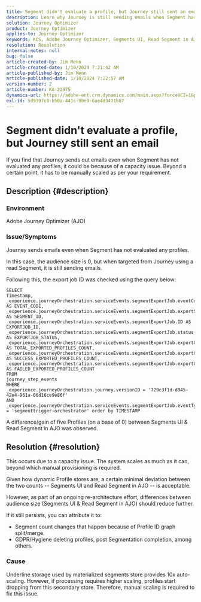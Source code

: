 ```yaml
---
title: Segment didn't evaluate a profile, but Journey still sent an email
description: Learn why Journey is still sending emails when Segment has not evaluated any profiles. Manual scaling is required to increase capacity.
solution: Journey Optimizer
product: Journey Optimizer
applies-to: Journey Optimizer
keywords: KCS, Adobe Journey Optimizer, Segments UI, Read Segment in AJO
resolution: Resolution
internal-notes: null
bug: false
article-created-by: Jim Menn
article-created-date: 1/10/2024 7:21:42 AM
article-published-by: Jim Menn
article-published-date: 1/10/2024 7:22:57 AM
version-number: 2
article-number: KA-22975
dynamics-url: https://adobe-ent.crm.dynamics.com/main.aspx?forceUCI=1&pagetype=entityrecord&etn=knowledgearticle&id=74896ee6-88af-ee11-a569-6045bd006268
exl-id: 5d9397c8-b50a-441c-9be9-6ae4d3421b87
---
```

# Segment didn't evaluate a profile, but Journey still sent an email


If you find that Journey sends out emails even when Segment has not evaluated any profiles, it could be because of a capacity issue. Beyond a certain point, it has to be manually scaled as per your requirement.

## Description {#description}


### Environment

Adobe Journey Optimizer (AJO)

### Issue/Symptoms

Journey sends emails even when Segment has not evaluated any profiles.

In this case, the audience size is 0, but when targeted from Journey using a read Segment, it is still sending emails.

Following this, the export job ID was checked using the query below:


```
SELECT
Timestamp,
_experience.journeyOrchestration.serviceEvents.segmentExportJob.eventCode AS EVENT_CODE,
_experience.journeyOrchestration.serviceEvents.segmentExportJob.exportSegmentID AS SEGMENT_ID,
_experience.journeyOrchestration.serviceEvents.segmentExportJob.ID AS EXPORTJOB_ID,
_experience.journeyOrchestration.serviceEvents.segmentExportJob.status AS EXPORTJOB_STATUS,
_experience.journeyOrchestration.serviceEvents.segmentExportJob.exportCountTotal AS TOTAL_EXPORTED_PROFILES_COUNT,
_experience.journeyOrchestration.serviceEvents.segmentExportJob.exportCountRealized AS SUCCESS_EXPORTED_PROFILES_COUNT,
_experience.journeyOrchestration.serviceEvents.segmentExportJob.exportCountFailed AS FAILED_EXPORTED_PROFILES_COUNT
FROM
journey_step_events
WHERE
_experience.journeyOrchestration.journey.versionID = '729c3f1d-d945-42e4-961a-06d16ce9e86f' 
AND
_experience.journeyOrchestration.serviceEvents.segmentExportJob.eventType = 'segmenttrigger-orchestrator' order by TIMESTAMP
```


A difference/gain of five Profiles (on a base of 0) between Segments UI & Read Segment in AJO was observed.




## Resolution {#resolution}


This occurs due to a capacity issue. The system scales as much as it can, beyond which manual provisioning is required.

Given how dynamic Profile stores are, a certain minimal deviation between the two counts -- Segments UI and Read Segment in AJO -- is acceptable.

However, as part of an ongoing re-architecture effort, differences between audience size (Segments UI & Read Segment in AJO) should reduce further.

If it still persists, you can attribute it to:

- Segment count changes that happen because of Profile ID graph split/merge.
- GDPR/Hygiene deleting profiles, post Segmentation completion, among others.


### Cause

Underline storage used by materialized segments store provides 10x auto-scaling. However, if processing requires higher scaling, profiles start dropping from this secondary store. Therefore, manual scaling is required to fix this issue.
